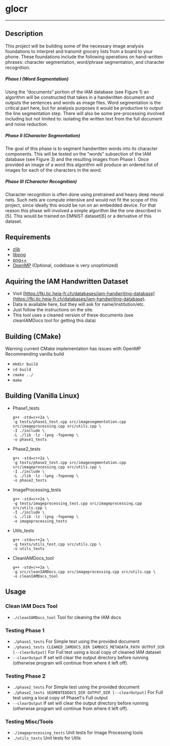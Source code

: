 # glocr
______

## Description
This project will be building some of the necessary image analysis foundations to interpret and transmit grocery lists from a board to your phone. These foundations include the following operations on hand-written phrases: character segmentation, word/phrase segmentation, and character recognition.

##### Phase I (Word Segmentation)
Using the “documents” portion of the IAM database (see Figure 1) an algorithm will be constructed that takes in a handwritten document and outputs the sentences and words as image files. Word segmentation is the critical part here, but for analysis purposes it would be productive to output the line segmentation step. There will also be some pre-processing involved including but not limited to: isolating the written text from the full document and noise reduction.

##### Phase II (Character Segmentation)
The goal of this phase is to segment handwritten words into its character components. This will be tested on the “words” subsection of the IAM database (see Figure 3) and the resulting images from Phase I. Once provided an image of a word this algorithm will produce an ordered list of images for each of the characters in the word.

##### Phase III (Character Recognition)
Character recognition is often done using pretrained and heavy deep neural nets. Such nets are compute intensive and would not fit the scope of this project, since ideally this would be run on an embedded device. For that reason this phase will involved a simple algorithm like the one described in [5]. This would be trained on EMNIST dataset[6] or a derivative of this dataset.

## Requirements
 - [zlib](https://zlib.net/)
 - [libpng](http://www.libpng.org/pub/png/libpng.html)
 - [png++](https://www.nongnu.org/pngpp/)
 - [OpenMP](https://www.openmp.org/) (Optional, codebase is very unoptimized)

## Aquiring the IAM Handwritten Dataset
 - Visit [https://fki.tic.heia-fr.ch/databases/iam-handwriting-database](https://fki.tic.heia-fr.ch/databases/iam-handwriting-database).
 - Data is available here, but they will ask for name/institution/etc.
 - Just follow the instructions on the site.
 - This tool uses a cleaned version of these documents (see cleanIAMDocs tool for getting this data)

## Building (CMake)
Warning current CMake implementation has issues with OpenMP
Recommending vanilla build
 - `mkdir build`
 - `cd build`
 - `cmake ../`
 - `make`

## Building (Vanilla Linux)
 - Phase1_tests
   ```
   g++ -std=c++2a \
   -g tests/phase1_test.cpp src/imagesegmentation.cpp src/imageprocessing.cpp src/utils.cpp \
   -I ./include \
   -L ./lib -lz -lpng -fopenmp \
   -o phase1_tests
   ```
 - Phase2_tests
   ```
   g++ -std=c++2a \
   -g tests/phase2_test.cpp src/imagesegmentation.cpp src/imageprocessing.cpp src/utils.cpp \
   -I ./include \
   -L ./lib -lz -lpng -fopenmp \
   -o phase2_tests
   ```
 - ImageProcessing_tests
   ```
   g++ -std=c++2a \
   -g tests/imageprocessing_test.cpp src/imageprocessing.cpp src/utils.cpp \
   -I ./include \
   -L ./lib -lz -lpng -fopenmp \
   -o imageprocessing_tests
   ```
 - Utils_tests
   ```
   g++ -std=c++2a \
   -g tests/utils_test.cpp src/utils.cpp \
   -o utils_tests
   ```
 - CleanIAMDocs_tool
   ```
   g++ -std=c++2a \
   -g src/cleanIAMDocs.cpp src/imageprocessing.cpp src/utils.cpp \
   -o cleanIAMDocs_tool
   ```

## Usage

### Clean IAM Docs Tool
 - `./cleanIAMDocs_tool` Tool for cleaning the IAM docs

### Testing Phase 1
 - `./phase1_tests` For Simple test using the provided document
 - `./phase1_tests CLEANED_IAMDOCS_DIR IAMDOCS_METADATA_PATH OUTPUT_DIR [--clearOutput]` For Full test using a local copy of cleaned IAM dataset
 - `--clearOutput` If set will clear the output directory before running (otherwise program will continue from where it left off).

### Testing Phase 2
 - `./phase2_tests` For Simple test using the provided document
 - `./phase2_tests SEGMENTEDDOCS_DIR OUTPUT_DIR [--clearOutput]` For Full test using a local copy of Phase1's Full output
 - `--clearOutput` If set will clear the output directory before running (otherwise program will continue from where it left off).

### Testing Misc/Tools
 - `./imageprocessing_tests` Unit tests for Image Processing tools
 - `./utils_tests` Unit tests for Utils
